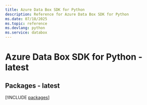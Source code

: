 ```yaml
---
title: Azure Data Box SDK for Python
description: Reference for Azure Data Box SDK for Python
ms.date: 07/18/2025
ms.topic: reference
ms.devlang: python
ms.service: databox
---
```

# Azure Data Box SDK for Python - latest
## Packages - latest
[!INCLUDE [packages](data-box-index.md)]